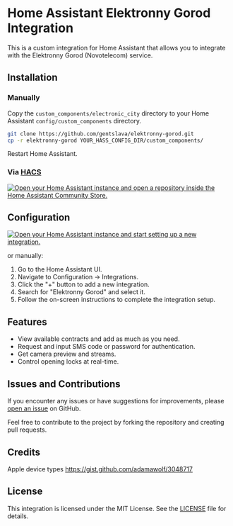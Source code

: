 # Home Assistant Elektronny Gorod Integration

This is a custom integration for Home Assistant that allows you to integrate with the Elektronny Gorod (Novotelecom) service.

## Installation

### Manually

Copy the `custom_components/electronic_city` directory to your Home Assistant `config/custom_components` directory.

```bash
git clone https://github.com/gentslava/elektronny-gorod.git
cp -r elektronny-gorod YOUR_HASS_CONFIG_DIR/custom_components/
```

Restart Home Assistant.


### Via [HACS](https://hacs.xyz/)
<a href="https://my.home-assistant.io/redirect/hacs_repository/?owner=gentslava&repository=elektronny-gorod&category=integration" target="_blank"><img src="https://my.home-assistant.io/badges/hacs_repository.svg" alt="Open your Home Assistant instance and open a repository inside the Home Assistant Community Store." /></a>

## Configuration
<a href="https://my.home-assistant.io/redirect/config_flow_start/?domain=elektronny_gorod" target="_blank"><img src="https://my.home-assistant.io/badges/config_flow_start.svg" alt="Open your Home Assistant instance and start setting up a new integration." /></a>

or manually:

1. Go to the Home Assistant UI.
2. Navigate to Configuration -> Integrations.
3. Click the "+" button to add a new integration.
4. Search for "Elektronny Gorod" and select it.
5. Follow the on-screen instructions to complete the integration setup.

## Features

- View available contracts and add as much as you need.
- Request and input SMS code or password for authentication.
- Get camera preview and streams.
- Control opening locks at real-time.

## Issues and Contributions

If you encounter any issues or have suggestions for improvements, please [open an issue](https://github.com/gentslava/elektronny-gorod/issues) on GitHub.

Feel free to contribute to the project by forking the repository and creating pull requests.

## Credits

Apple device types https://gist.github.com/adamawolf/3048717

## License

This integration is licensed under the MIT License. See the [LICENSE](LICENSE) file for details.
